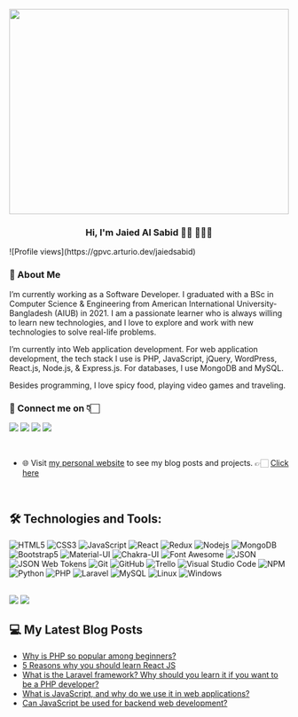 <a href="https://www.jaiedsabid.com"><img width="100%" src="https://jaiedsabid.github.io/Code_typing-bro.svg" height="370px"/></a>

<h3 align="center">Hi, I'm Jaied Al Sabid 👋🏻 👨🏻‍💻</h3>
![Profile views](https://gpvc.arturio.dev/jaiedsabid)

### 📖 About Me

I’m currently working as a Software Developer. I graduated with a BSc in Computer Science & Engineering from American International University-Bangladesh (AIUB) in 2021. I am a passionate learner who is always willing to learn new technologies, and I love to explore and work with new technologies to solve real-life problems.

I’m currently into Web application development. For web application development, the tech stack I use is PHP, JavaScript, jQuery, WordPress, React.js, Node.js, & Express.js. For databases, I use MongoDB and MySQL.

Besides programming, I love spicy food, playing video games and traveling.

### 🔗 Connect me on 👇🏻
[<img src="https://img.shields.io/badge/-Linkedin-black?style=for-the-badge&logo=linkedin&logoColor=ffffff&logoWidth=18&color=2B7BCB" />](https://www.linkedin.com/in/jaiedsabid/)
[<img src="https://img.shields.io/badge/-Twitter-black?style=for-the-badge&logo=twitter&logoColor=ffffff&logoWidth=18&color=1CA0F1" />](https://twitter.com/jaiedsabid)
[<img src="https://img.shields.io/badge/-Facebook-black?style=for-the-badge&logo=facebook&logoColor=ffffff&logoWidth=18&color=097FEA" />](https://www.facebook.com/jaied.al/) [<img src="https://img.shields.io/badge/-Stack%20Overflow-black?style=for-the-badge&logo=stackoverflow&logoColor=ffffff&logoWidth=18&color=F58025" />](https://stackoverflow.com/users/13869905/jaied)

<br/>

- 🌐 Visit [my personal website](https://jaiedsabid.com) to see my blog posts and projects. 👉🏻 [Click here](https://jaiedsabid.com)

<br/>

## 🛠 Technologies and Tools:

![HTML5](https://img.shields.io/badge/-HTML5-000000?style=flat&logo=html5&logoColor=ffffff&labelColor=E34F26)
![CSS3](https://img.shields.io/badge/-CSS3-000000?style=flat&logo=css3&logoColor=ffffff&labelColor=1572B6)
![JavaScript](https://img.shields.io/badge/-JavaScript-000000?style=flat&logo=javascript)
![React](https://img.shields.io/badge/-React-000000?style=flat&logo=react)
![Redux](https://img.shields.io/badge/-Redux-000000?style=flat&logo=redux&logoColor=764ABC&labelColor=ffffff)
![Nodejs](https://img.shields.io/badge/-Nodejs-000000?style=flat&logo=Node.js)
![MongoDB](https://img.shields.io/badge/-MongoDB-000000?style=flat&logo=mongodb&labelColor=ffffff)
![Bootstrap5](https://img.shields.io/badge/-Bootstrap-000000?style=flat&logo=bootstrap&logoColor=ffffff&labelColor=563D7C)
![Material-UI](https://img.shields.io/badge/-Material%20UI-000000?style=flat&logo=Material%20UI&logoColor=ffffff&labelColor=0081CB)
![Chakra-UI](https://img.shields.io/badge/-Chakra%20UI-000000?style=flat&logo=chakra-ui&logoColor=38C7BD&labelColor=ffffff)
![Font Awesome](https://img.shields.io/badge/-font%20awesome-000000?style=flat&logo=font-awesome&logoColor=339AF0&labelColor=ffffff)
![JSON](https://img.shields.io/badge/-JSON-000000?style=flat&logo=JSON&logoColor=000000&labelColor=ffffff)
![JSON Web Tokens](https://img.shields.io/badge/-JSON%20Web%20Tokens-000000?style=flat&logo=jsonwebtokens&logoColor=000000&labelColor=ffffff)
![Git](https://img.shields.io/badge/-Git-000000?style=flat&logo=git&logoColor=F05032&labelColor=ffffff)
![GitHub](https://img.shields.io/badge/-GitHub-000000?style=flat&logo=github&logoColor=000000&labelColor=ffffff)
![Trello](https://img.shields.io/badge/-Trello-000000?style=flat&logo=trello&logoColor=026AA7&labelColor=ffffff)
![Visual Studio Code](https://img.shields.io/badge/-VSCode-000000?style=flat&logo=visual-studio-code&labelColor=007ACC)
![NPM](https://img.shields.io/badge/-npm-000000?style=flat&logo=npm&labelColor=ffffff)
![Python](https://img.shields.io/badge/-Python-000000?style=flat&logo=python&logoColor=3772A2&labelColor=ffffff)
![PHP](https://img.shields.io/badge/-PHP-000000?style=flat&logo=php&logoColor=3772A2&labelColor=ffffff)
![Laravel](https://img.shields.io/badge/-Laravel-000000?style=flat&logo=laravel&logoColor=FF0000&labelColor=ffffff)
![MySQL](https://img.shields.io/badge/-MySQL-000000?style=flat&logo=mysql&logoColor=005D88&labelColor=ffffff)
![Linux](https://img.shields.io/badge/-Linux-000000?style=flat&logo=linux&logoColor=000000&labelColor=ffffff)
![Windows](https://img.shields.io/badge/-Windows-000000?style=flat&logo=windows&logoColor=ffffff&labelColor=0078D6)

<br/>

<img src="https://github-readme-stats.vercel.app/api?username=jaiedsabid&bg_color=30,92E3A9,DEF7E5&title_color=1D1D1D&text_color=585858&show_icons=true&icon_color=2C6A2C" />

<img src="https://github-readme-stats.vercel.app/api/top-langs/?username=anuraghazra&bg_color=30,92E3A9,DEF7E5&title_color=1D1D1D&card_width=496&text_color=585858&show_icons=true&icon_color=2C6A2C">


## 💻 My Latest Blog Posts
<!-- BLOG-POST-LIST:START -->
- [Why is PHP so popular among beginners?](https://jaiedsabid.com/why-is-php-so-popular-among-beginners/)
- [5 Reasons why you should learn React JS](https://jaiedsabid.com/why-you-should-learn-react-js/)
- [What is the Laravel framework? Why should you learn it if you want to be a PHP developer?](https://jaiedsabid.com/what-is-the-laravel-framework-why-should-you-learn-it-if-you-want-to-be-a-php-developer/)
- [What is JavaScript, and why do we use it in web applications?](https://jaiedsabid.com/what-is-javascript-and-why-do-we-use-it-in-web-applications/)
- [Can JavaScript be used for backend web development?](https://jaiedsabid.com/can-javascript-be-used-for-backend-web-development/)
<!-- BLOG-POST-LIST:END -->

